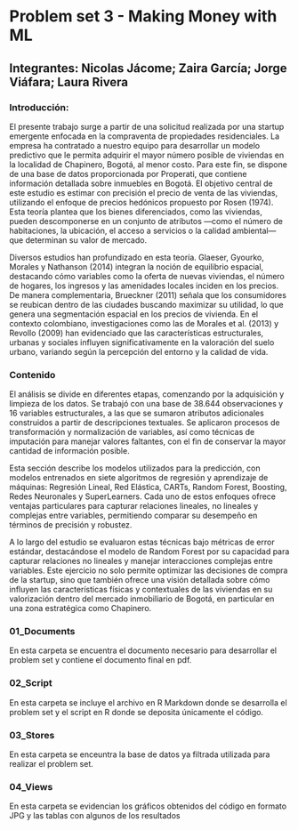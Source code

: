 # Problem set 3 - Making Money with ML 

## Integrantes: Nicolas Jácome; Zaira García; Jorge Viáfara; Laura Rivera 

### Introducción: 

El presente trabajo surge a partir de una solicitud realizada por una startup emergente enfocada en la compraventa de propiedades residenciales. La empresa ha contratado a nuestro equipo para desarrollar un modelo predictivo que le permita adquirir el mayor número posible de viviendas en la localidad de Chapinero, Bogotá, al menor costo. Para este fin, se dispone de una base de datos proporcionada por Properati, que contiene información detallada sobre inmuebles en Bogotá. El objetivo central de este estudio es estimar con precisión el precio de venta de las viviendas, utilizando el enfoque de precios hedónicos propuesto por Rosen (1974). Esta teoría plantea que los bienes diferenciados, como las viviendas, pueden descomponerse en un conjunto de atributos —como el número de habitaciones, la ubicación, el acceso a servicios o la calidad ambiental— que determinan su valor de mercado. 

Diversos estudios han profundizado en esta teoría. Glaeser, Gyourko, Morales y Nathanson (2014) integran la noción de equilibrio espacial, destacando cómo variables como la oferta de nuevas viviendas, el número de hogares, los ingresos y las amenidades locales inciden en los precios. De manera complementaria, Brueckner (2011) señala que los consumidores se reubican dentro de las ciudades buscando maximizar su utilidad, lo que genera una segmentación espacial en los precios de vivienda. En el contexto colombiano, investigaciones como las de Morales et al. (2013) y Revollo (2009) han evidenciado que las características estructurales, urbanas y sociales influyen significativamente en la valoración del suelo urbano, variando según la percepción del entorno y la calidad de vida. 

### Contenido 

El análisis se divide en diferentes etapas, comenzando por la adquisición y limpieza de los datos. Se trabajó con una base de 38.644 observaciones y 16 variables estructurales, a las que se sumaron atributos adicionales construidos a partir de descripciones textuales. Se aplicaron procesos de transformación y normalización de variables, así como técnicas de imputación para manejar valores faltantes, con el fin de conservar la mayor cantidad de información posible. 

Esta sección describe los modelos utilizados para la predicción, con modelos entrenados en siete algoritmos de regresión y aprendizaje de máquinas: Regresión Lineal, Red Elástica, CARTs, Random Forest, Boosting, Redes Neuronales y SuperLearners. Cada uno de estos enfoques ofrece ventajas particulares para capturar relaciones lineales, no lineales y complejas entre variables, permitiendo comparar su desempeño en términos de precisión y robustez. 

A lo largo del estudio se evaluaron estas técnicas bajo métricas de error estándar, destacándose el modelo de Random Forest por su capacidad para capturar relaciones no lineales y manejar interacciones complejas entre variables. Este ejercicio no solo permite optimizar las decisiones de compra de la startup, sino que también ofrece una visión detallada sobre cómo influyen las características físicas y contextuales de las viviendas en su valorización dentro del mercado inmobiliario de Bogotá, en particular en una zona estratégica como Chapinero. 

### 01_Documents 
En esta carpeta se encuentra el documento necesario para desarrollar el problem set y contiene el documento final en pdf. 

### 02_Script 
En esta carpeta se incluye el archivo en R Markdown donde se desarrolla el problem set y el script en R donde se deposita únicamente el código. 

### 03_Stores 
En esta carpeta se enceuntra la base de datos ya filtrada utilizada para realizar el problem set. 

### 04_Views 
En esta carpeta se evidencian los gráficos obtenidos del código en formato JPG y las tablas con algunos de los resultados 
